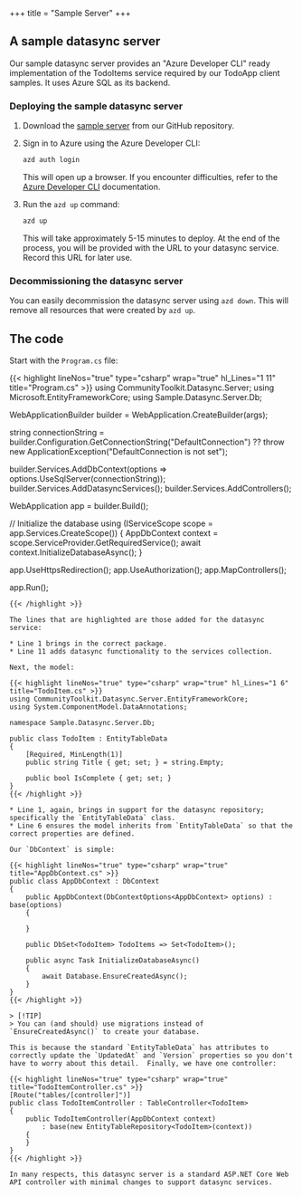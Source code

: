 +++
title = "Sample Server"
+++

## A sample datasync server

Our sample datasync server provides an "Azure Developer CLI" ready implementation of the TodoItems service required by our TodoApp client samples.  It uses Azure SQL as its backend.

### Deploying the sample datasync server

1. Download the [sample server](https://github.com/CommunityToolkit/Datasync/tree/main/samples/datasync-server) from our GitHub repository.

1. Sign in to Azure using the Azure Developer CLI:

   ```bash
   azd auth login
   ```

   This will open up a browser.  If you encounter difficulties, refer to the [Azure Developer CLI](https://learn.microsoft.com/azure/developer/azure-developer-cli/) documentation.

2. Run the `azd up` command:
    
   ```bash
   azd up
   ```

   This will take approximately 5-15 minutes to deploy.  At the end of the process, you will be provided with the URL to your datasync service.  Record this URL for later use.

### Decommissioning the datasync server

You can easily decommission the datasync server using `azd down`.  This will remove all resources that were created by `azd up`.

## The code

Start with the `Program.cs` file:

{{< highlight lineNos="true" type="csharp" wrap="true" hl_Lines="1 11" title="Program.cs" >}}
using CommunityToolkit.Datasync.Server;
using Microsoft.EntityFrameworkCore;
using Sample.Datasync.Server.Db;

WebApplicationBuilder builder = WebApplication.CreateBuilder(args);

string connectionString = builder.Configuration.GetConnectionString("DefaultConnection")
    ?? throw new ApplicationException("DefaultConnection is not set");

builder.Services.AddDbContext<AppDbContext>(options => options.UseSqlServer(connectionString));
builder.Services.AddDatasyncServices();
builder.Services.AddControllers();

WebApplication app = builder.Build();

// Initialize the database
using (IServiceScope scope = app.Services.CreateScope())
{
    AppDbContext context = scope.ServiceProvider.GetRequiredService<AppDbContext>();
    await context.InitializeDatabaseAsync();
}

app.UseHttpsRedirection();
app.UseAuthorization();
app.MapControllers();

app.Run();
```
{{< /highlight >}}

The lines that are highlighted are those added for the datasync service:

* Line 1 brings in the correct package.
* Line 11 adds datasync functionality to the services collection.

Next, the model:

{{< highlight lineNos="true" type="csharp" wrap="true" hl_Lines="1 6" title="TodoItem.cs" >}}
using CommunityToolkit.Datasync.Server.EntityFrameworkCore;
using System.ComponentModel.DataAnnotations;

namespace Sample.Datasync.Server.Db;

public class TodoItem : EntityTableData
{
    [Required, MinLength(1)]
    public string Title { get; set; } = string.Empty;

    public bool IsComplete { get; set; }
}
{{< /highlight >}}

* Line 1, again, brings in support for the datasync repository; specifically the `EntityTableData` class.
* Line 6 ensures the model inherits from `EntityTableData` so that the correct properties are defined.

Our `DbContext` is simple:

{{< highlight lineNos="true" type="csharp" wrap="true" title="AppDbContext.cs" >}}
public class AppDbContext : DbContext
{
    public AppDbContext(DbContextOptions<AppDbContext> options) : base(options) 
    {

    }

    public DbSet<TodoItem> TodoItems => Set<TodoItem>();

    public async Task InitializeDatabaseAsync() 
    {
        await Database.EnsureCreatedAsync();
    }
}
{{< /highlight >}}

> [!TIP]
> You can (and should) use migrations instead of `EnsureCreatedAsync()` to create your database.

This is because the standard `EntityTableData` has attributes to correctly update the `UpdatedAt` and `Version` properties so you don't have to worry about this detail.  Finally, we have one controller:

{{< highlight lineNos="true" type="csharp" wrap="true" title="TodoItemController.cs" >}}
[Route("tables/[controller]")]
public class TodoItemController : TableController<TodoItem>
{
    public TodoItemController(AppDbContext context) 
        : base(new EntityTableRepository<TodoItem>(context))
    {
    }
}
{{< /highlight >}}

In many respects, this datasync server is a standard ASP.NET Core Web API controller with minimal changes to support datasync services.
